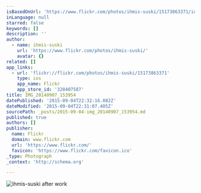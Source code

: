 ```yaml
---
isBasedOnUrl: 'https://www.flickr.com/photos/ihmis-suski/15173863371/in/album-72157647356160172/'
inLanguage: null
starred: false
keywords: []
description: ''
author:
  - name: ihmis-suski
    url: 'https://www.flickr.com/photos/ihmis-suski/'
    avatar: {}
related: []
app_links:
  - url: 'flickr://flickr.com/photos/ihmis-suski/15173863371'
    type: ios
    app_name: Flickr
    app_store_id: '328407587'
title: IMG_20140907_153954
datePublished: '2015-09-04T22:32:16.082Z'
dateModified: '2015-09-04T22:31:07.405Z'
sourcePath: _posts/2015-09-04-img_20140907_153954.md
published: true
authors: []
publisher:
  name: Flickr
  domain: www.flickr.com
  url: 'https://www.flickr.com/'
  favicon: 'https://www.flickr.com/favicon.ico'
_type: Photograph
_context: 'http://schema.org'

---
```

![ihmis-suski after work](https://farm6.staticflickr.com/5578/15173863371_8f5105578e_b.jpg)